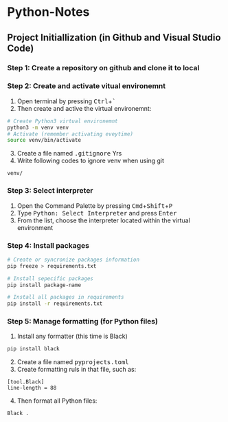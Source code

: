 # Python-Notes

## Project Initiallization (in Github and Visual Studio Code)

### Step 1: Create a repository on github and clone it to local 

### Step 2: Create and activate vitual environemnt
1. Open terminal by pressing <kbd>Ctrl</kbd>+<kbd>`</kbd>
2. Then create and active the virtual environemnt: 
```Bash
# Create Python3 virtual environemnt
python3 -m venv venv
# Activate (remember activating eveytime)
source venv/bin/activate
```
3. Create a file named <kbd>.gitignore</kbd> Yrs
4. Write following codes to ignore venv when using git
```
venv/
```

### Step 3: Select interpreter
1. Open the Command Palette by pressing <kbd>Cmd</kbd>+<kbd>Shift</kbd>+<kbd>P</kbd>
2. Type <kbd>Python: Select Interpreter</kbd> and press <kbd>Enter</kbd>
3. From the list, choose the interpreter located within the virtual environment 

### Step 4: Install packages
```Bash
# Create or syncronize packages information
pip freeze > requirements.txt

# Install sepecific packages
pip install package-name

# Install all packages in requirements
pip install -r requirements.txt
```

### Step 5: Manage formatting (for Python files)
1. Install any formatter (this time is Black)
```Bash
pip install black
```
2. Create a file named <kbd>pyprojects.toml</kbd>
3. Create formatting ruls in that file, such as:
```
[tool.Black]
line-length = 88
```
4. Then format all Python files:
```Bash
Black .
```